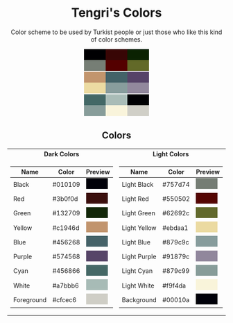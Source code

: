 <div align="center">

# Tengri's Colors
Color scheme to be used by Turkist people or just those who like this kind of color schemes.

![Tengri's Colors Preview](tengri-scheme.png)

## Colors

<table>
<tr><th>Dark Colors</th><th>Light Colors</th></tr>
<tr><td>
  
| Name | Color | Preview |
| ---- | ----- | ------- |
| Black | #010109 | ![#010109 Preview](previews/010109.png) |
| Red | #3b0f0d | ![#3b0f0d Preview](previews/3b0f0d.png) |
| Green | #132709 | ![#132709 Preview](previews/132709.png) |
| Yellow | #c1946d | ![#c1946d Preview](previews/c1946d.png) |
| Blue | #456268 | ![#456268 Preview](previews/456268.png) |
| Purple | #574568 | ![#574568 Preview](previews/574568.png) |
| Cyan | #456866 | ![#456866 Preview](previews/456866.png) |
| White | #a7bbb6 | ![#a7bbb6 Preview](previews/a7bbb6.png) |
| Foreground | #cfcec6 | ![#cfcec6 Preview](previews/cfcec6.png) |
  
</td><td>
  
| Name | Color | Preview |
| ---- | ----- | ------- |
| Light Black | #757d74 | ![#757d74 Preview](previews/757d74.png) |
| Light Red | #550502 | ![#550502 Preview](previews/550502.png) |
| Light Green | #62692c | ![#62692c Preview](previews/62692c.png) |
| Light Yellow | #ebdaa1 | ![#ebdaa1 Preview](previews/ebdaa1.png) |
| Light Blue | #879c9c | ![#879c9c Preview](previews/879c9c.png) |
| Light Purple | #91879c | ![#91879c Preview](previews/91879c.png) |
| Light Cyan | #879c99 | ![#879c99 Preview](previews/879c99.png) |
| Light White | #f9f4da | ![#f9f4da Preview](previews/f9f4da.png) |
| Background | #00010a | ![#00010a Preview](previews/00010a.png) |
  
</td></tr> </table>

</div>